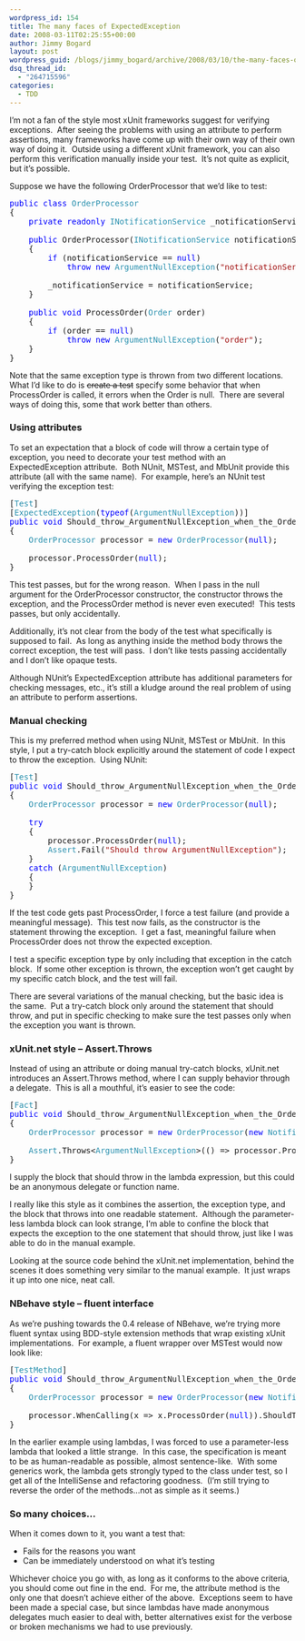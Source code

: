 ```yaml
---
wordpress_id: 154
title: The many faces of ExpectedException
date: 2008-03-11T02:25:55+00:00
author: Jimmy Bogard
layout: post
wordpress_guid: /blogs/jimmy_bogard/archive/2008/03/10/the-many-faces-of-expectedexception.aspx
dsq_thread_id:
  - "264715596"
categories:
  - TDD
---
```

I&#8217;m not a fan of the style most xUnit frameworks suggest for verifying exceptions.&nbsp; After seeing the problems with using an attribute to perform assertions, many frameworks have come up with their own way of their own way of doing it.&nbsp; Outside using a different xUnit framework, you can also perform this verification manually inside your test.&nbsp; It&#8217;s not quite as explicit, but it&#8217;s possible.

Suppose we have the following OrderProcessor that we&#8217;d like to test:

<pre><span style="color: blue">public class </span><span style="color: #2b91af">OrderProcessor
</span>{
    <span style="color: blue">private readonly </span><span style="color: #2b91af">INotificationService </span>_notificationService;

    <span style="color: blue">public </span>OrderProcessor(<span style="color: #2b91af">INotificationService </span>notificationService)
    {
        <span style="color: blue">if </span>(notificationService == <span style="color: blue">null</span>)
            <span style="color: blue">throw new </span><span style="color: #2b91af">ArgumentNullException</span>(<span style="color: #a31515">"notificationService"</span>);

        _notificationService = notificationService;
    }

    <span style="color: blue">public void </span>ProcessOrder(<span style="color: #2b91af">Order </span>order)
    {
        <span style="color: blue">if </span>(order == <span style="color: blue">null</span>)
            <span style="color: blue">throw new </span><span style="color: #2b91af">ArgumentNullException</span>(<span style="color: #a31515">"order"</span>);
    }
}
</pre>

[](http://11011.net/software/vspaste)

Note that the same exception type is thrown from two different locations.&nbsp; What I&#8217;d like to do is <strike>create a test</strike> specify some behavior that when ProcessOrder is called, it errors when the Order is null.&nbsp; There are several ways of doing this, some that work better than others.

### Using attributes

To set an expectation that a block of code will throw a certain type of exception, you need to decorate your test method with an ExpectedException attribute.&nbsp; Both NUnit, MSTest, and MbUnit provide this attribute (all with the same name).&nbsp; For example, here&#8217;s an NUnit test verifying the exception test:

<pre>[<span style="color: #2b91af">Test</span>]
[<span style="color: #2b91af">ExpectedException</span>(<span style="color: blue">typeof</span>(<span style="color: #2b91af">ArgumentNullException</span>))]
<span style="color: blue">public void </span>Should_throw_ArgumentNullException_when_the_Order_is_null()
{
    <span style="color: #2b91af">OrderProcessor </span>processor = <span style="color: blue">new </span><span style="color: #2b91af">OrderProcessor</span>(<span style="color: blue">null</span>);

    processor.ProcessOrder(<span style="color: blue">null</span>);
}
</pre>

[](http://11011.net/software/vspaste)

This test passes, but for the wrong reason.&nbsp; When I pass in the null argument for the OrderProcessor constructor, the constructor throws the exception, and the ProcessOrder method is never even executed!&nbsp; This tests passes, but only accidentally.

Additionally, it&#8217;s not clear from the body of the test what specifically is supposed to fail.&nbsp; As long as anything inside the method body throws the correct exception, the test will pass.&nbsp; I don&#8217;t like tests passing accidentally and I don&#8217;t like opaque tests.

Although NUnit&#8217;s ExpectedException attribute has additional parameters for checking messages, etc., it&#8217;s still a kludge around the real problem of using an attribute to perform assertions.

### Manual checking

This is my preferred method when using NUnit, MSTest or MbUnit.&nbsp; In this style, I put a try-catch block explicitly around the statement of code I expect to throw the exception.&nbsp; Using NUnit:

<pre>[<span style="color: #2b91af">Test</span>]
<span style="color: blue">public void </span>Should_throw_ArgumentNullException_when_the_Order_is_null()
{
    <span style="color: #2b91af">OrderProcessor </span>processor = <span style="color: blue">new </span><span style="color: #2b91af">OrderProcessor</span>(<span style="color: blue">null</span>);

    <span style="color: blue">try
    </span>{
        processor.ProcessOrder(<span style="color: blue">null</span>);
        <span style="color: #2b91af">Assert</span>.Fail(<span style="color: #a31515">"Should throw ArgumentNullException"</span>);
    }
    <span style="color: blue">catch </span>(<span style="color: #2b91af">ArgumentNullException</span>)
    {
    }
}
</pre>

[](http://11011.net/software/vspaste)

If the test code gets past ProcessOrder, I force a test failure (and provide a meaningful message).&nbsp; This test now fails, as the constructor is the statement throwing the exception.&nbsp; I get a fast, meaningful failure when ProcessOrder does not throw the expected exception.

I test a specific exception type by only including that exception in the catch block.&nbsp; If some other exception is thrown, the exception won&#8217;t get caught by my specific catch block, and the test will fail.

There are several variations of the manual checking, but the basic idea is the same.&nbsp; Put a try-catch block only around the statement that should throw, and put in specific checking to make sure the test passes only when the exception you want is thrown.

### xUnit.net style &#8211; Assert.Throws

Instead of using an attribute or doing manual try-catch blocks, xUnit.net introduces an Assert.Throws method, where I can supply behavior through a delegate.&nbsp; This is all a mouthful, it&#8217;s easier to see the code:

<pre>[<span style="color: #2b91af">Fact</span>]
<span style="color: blue">public void </span>Should_throw_ArgumentNullException_when_the_Order_is_null()
{
    <span style="color: #2b91af">OrderProcessor </span>processor = <span style="color: blue">new </span><span style="color: #2b91af">OrderProcessor</span>(<span style="color: blue">new </span><span style="color: #2b91af">NotificationService</span>());

    <span style="color: #2b91af">Assert</span>.Throws&lt;<span style="color: #2b91af">ArgumentNullException</span>&gt;(() =&gt; processor.ProcessOrder(<span style="color: blue">null</span>));
}
</pre>

[](http://11011.net/software/vspaste)

I supply the block that should throw in the lambda expression, but this could be an anonymous delegate or function name.

I really like this style as it combines the assertion, the exception type, and the block that throws into one readable statement.&nbsp; Although the parameter-less lambda block can look strange, I&#8217;m able to confine the block that expects the exception to the one statement that should throw, just like I was able to do in the manual example.

Looking at the source code behind the xUnit.net implementation, behind the scenes it does something very similar to the manual example.&nbsp; It just wraps it up into one nice, neat call.

### NBehave style &#8211; fluent interface

As we&#8217;re pushing towards the 0.4 release of NBehave, we&#8217;re trying more fluent syntax using BDD-style extension methods that wrap existing xUnit implementations.&nbsp; For example, a fluent wrapper over MSTest would now look like:

<pre>[<span style="color: #2b91af">TestMethod</span>]
<span style="color: blue">public void </span>Should_throw_ArgumentNullException_when_the_Order_is_null()
{
    <span style="color: #2b91af">OrderProcessor </span>processor = <span style="color: blue">new </span><span style="color: #2b91af">OrderProcessor</span>(<span style="color: blue">new </span><span style="color: #2b91af">NotificationService</span>());

    processor.WhenCalling(x =&gt; x.ProcessOrder(<span style="color: blue">null</span>)).ShouldThrow&lt;<span style="color: #2b91af">ArgumentNullException</span>&gt;();
}
</pre>

[](http://11011.net/software/vspaste)

In the earlier example using lambdas, I was forced to use a parameter-less lambda that looked a little strange.&nbsp; In this case, the specification is meant to be as human-readable as possible, almost sentence-like.&nbsp; With some generics work, the lambda gets strongly typed to the class under test, so I get all of the IntelliSense and refactoring goodness.&nbsp; (I&#8217;m still trying to reverse the order of the methods&#8230;not as simple as it seems.)

### So many choices&#8230;

When it comes down to it, you want a test that:

  * Fails for the reasons you want
  * Can be immediately understood on what it&#8217;s testing

Whichever choice you go with, as long as it conforms to the above criteria, you should come out fine in the end.&nbsp; For me, the attribute method is the only one that doesn&#8217;t achieve either of the above.&nbsp; Exceptions seem to have been made a special case, but since lambdas have made anonymous delegates much easier to deal with, better alternatives exist for the verbose or broken mechanisms we had to use previously.